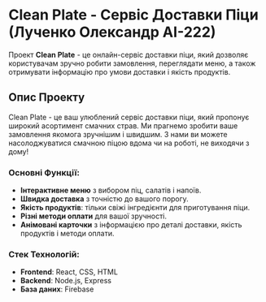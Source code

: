 # Clean Plate - Сервіс Доставки Піци (Лученко Олександр АІ-222)

Проект **Clean Plate** - це онлайн-сервіс доставки піци, який дозволяє користувачам зручно робити замовлення, переглядати меню, а також отримувати інформацію про умови доставки і якість продуктів.

## Опис Проекту

Clean Plate - це ваш улюблений сервіс доставки піци, який пропонує широкий асортимент смачних страв. Ми прагнемо зробити ваше замовлення якомога зручнішим і швидшим. З нами ви можете насолоджуватися смачною піцою вдома чи на роботі, не виходячи з дому!

### Основні Функції:

- **Інтерактивне меню** з вибором піц, салатів і напоїв.
- **Швидка доставка** з точністю до вашого порогу.
- **Якість продуктів**: тільки свіжі інгредієнти для приготування піци.
- **Різні методи оплати** для вашої зручності.
- **Анімовані карточки** з інформацією про деталі доставки, якість продуктів і методи оплати.

### Стек Технологій:

- **Frontend**: React, CSS, HTML
- **Backend**: Node.js, Express
- **База даних**: Firebase
